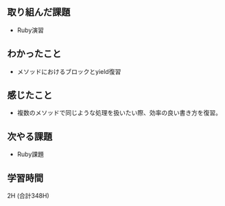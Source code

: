 ## 取り組んだ課題
- Ruby演習
  
## わかったこと  
- メソッドにおけるブロックとyield復習
 
## 感じたこと
- 複数のメソッドで同じような処理を扱いたい際、効率の良い書き方を復習。
 
## 次やる課題  
- Ruby課題
  
## 学習時間  
 2H (合計348H)
